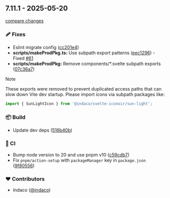 ## 7.11.1 - 2025-05-20

[compare changes](https://github.com/indaco/svelte-iconoir/compare/v7.11.0...v7.11.1)

### 🩹 Fixes

- Eslint migrate config ([cc201e4](https://github.com/indaco/svelte-iconoir/commit/cc201e4))
- **scripts/makeProdPkg.ts:** Use subpath export patterns ([eec1296](https://github.com/indaco/svelte-iconoir/commit/eec1296)) - Fixed [#61](https://github.com/indaco/svelte-iconoir/issues/61)
- **scripts/makeProdPkg:** Remove components/*.svelte subpath exports ([07c36a7](https://github.com/indaco/svelte-iconoir/commit/07c36a7))

> [!NOTE]
> These exports were removed to prevent duplicated access paths that can slow down Vite dev startup. Please import icons via subpath packages like:

```ts
import { SunLightIcon } from '@indaco/svelte-iconoir/sun-light';
```

### 📦 Build

- Update dev deps ([516b40b](https://github.com/indaco/svelte-iconoir/commit/516b40b))

### 🤖 CI

- Bump node version to 20 and use pnpm v10 ([c59cdb7](https://github.com/indaco/svelte-iconoir/commit/c59cdb7))
- Fix `pnpm/action-setup` with `packageManager` key in `package.json` ([9f80556](https://github.com/indaco/svelte-iconoir/commit/9f80556))

### ❤️ Contributors

- Indaco ([@indaco](https://github.com/indaco))
